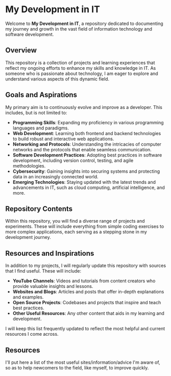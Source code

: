 # My Development in IT

Welcome to **My Development in IT**, a repository dedicated to documenting my journey and growth in the vast field of information technology and software development.

## Overview

This repository is a collection of projects and learning experiences that reflect my ongoing efforts to enhance my skills and knowledge in IT. As someone who is passionate about technology, I am eager to explore and understand various aspects of this dynamic field.

## Goals and Aspirations

My primary aim is to continuously evolve and improve as a developer. This includes, but is not limited to:

- **Programming Skills**: Expanding my proficiency in various programming languages and paradigms.
- **Web Development**: Learning both frontend and backend technologies to build robust and interactive web applications.
- **Networking and Protocols**: Understanding the intricacies of computer networks and the protocols that enable seamless communication.
- **Software Development Practices**: Adopting best practices in software development, including version control, testing, and agile methodologies.
- **Cybersecurity**: Gaining insights into securing systems and protecting data in an increasingly connected world.
- **Emerging Technologies**: Staying updated with the latest trends and advancements in IT, such as cloud computing, artificial intelligence, and more.

## Repository Contents

Within this repository, you will find a diverse range of projects and experiments. These will include everything from simple coding exercises to more complex applications, each serving as a stepping stone in my development journey.

## Resources and Inspirations

In addition to my projects, I will regularly update this repository with sources that I find useful. These will include:

- **YouTube Channels**: Videos and tutorials from content creators who provide valuable insights and lessons.
- **Websites and Blogs**: Articles and posts that offer in-depth explanations and examples.
- **Open Source Projects**: Codebases and projects that inspire and teach best practices.
- **Other Useful Resources**: Any other content that aids in my learning and development.

I will keep this list frequently updated to reflect the most helpful and current resources I come across.

## Resources

I'll put here a list of the most useful sites/information/advice I'm aware of, so as to help newcomers to the field, like myself, to improve quickly.
